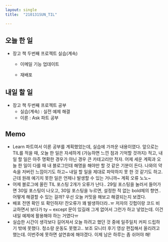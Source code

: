 ```yaml
---
layout: single
title:  "210131SUN_TIL"

---
```


## 오늘 한 일

* 장고 책 두번째 프로젝트 실습(계속)

  * 이메일 기능 업데이트

  * 재배포

## 내일 할 일

* 장고 책 두번째 프로젝트 공부
  * 실습(계속) : 실전 예제 해결
  * 이론 : Ask 파트 공부

## Memo

* Learn 파트여서 이론 공부를 계획했었는데, 실습에 가까운 내용이였다. 앞으로는 TIL를 적을 때, 오늘 한 일은 자세하게 (가능하면 느낀 점과 기억할 것까지) 적고, 내일 할 일은 아주 명확한 경우가 아닌 경우 큰 카테고리만 적자. 어제 세운 계획과 오늘 한 일이 다를 때 내 블로그인데 해명을 해야만 할 것 같은 기분이 든다. 나와의 약속을 저버린 느낌이기도 하고~ 내일 할 일을 제대로 파악하지 못 한 것 같기도 하고. 근데 원래 예기치 못한 일은 언제나 발생할 수 있는 거니까~ 계획 오류 노노~
* 어제 블로그에 올린 TIL 포스팅 2개가 오류가 난다.. 29일 포스팅을 눌러서 들어가면 30일 포스팅이 나오고, 30일 포스팅을 누르면, 설정한 적 없는 bold체의 향연.. 어떻게 해결할 수 있는 걸까? 우선 오늘 커밋을 해보고 해결되는지 보겠다.
* 배포 전엔 확인 또 확인하자! 잔오류가 꽤 발생하더라..ㅠ 저자의 깃헙이랑 코드 비교하면서 보다가 ty ~ except 문이 있길래 그게 없어서 그런가 하고 넣었는데. 이건 내일 예제에 활용해야 하는 거였다ㅠ
* 실습한 시간이 생각보다 길어져서 오늘 하려고 했던 것 중에 일주일치 커피 드립하기 밖에 못했다. 청소랑 운동도 못했고.. 보조 모니터 후기 영상 편집해서 올리려고 했는데. 이번주에 못하면 설연휴에 해야겠다. 이제 남은 하루는 좀 쉬어야 해!
